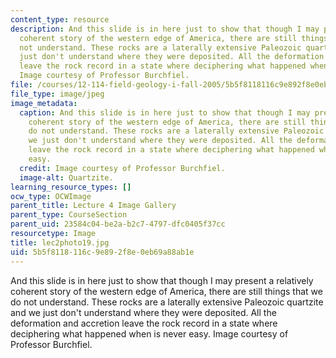 ```yaml
---
content_type: resource
description: And this slide is in here just to show that though I may present a relatively
  coherent story of the western edge of America, there are still things that we do
  not understand. These rocks are a laterally extensive Paleozoic quartzite and we
  just don't understand where they were deposited. All the deformation and accretion
  leave the rock record in a state where deciphering what happened when is never easy.
  Image courtesy of Professor Burchfiel.
file: /courses/12-114-field-geology-i-fall-2005/5b5f8118116c9e892f8e0eb69a88ab1e_lec2photo19.jpg
file_type: image/jpeg
image_metadata:
  caption: And this slide is in here just to show that though I may present a relatively
    coherent story of the western edge of America, there are still things that we
    do not understand. These rocks are a laterally extensive Paleozoic quartzite and
    we just don't understand where they were deposited. All the deformation and accretion
    leave the rock record in a state where deciphering what happened when is never
    easy.
  credit: Image courtesy of Professor Burchfiel.
  image-alt: Quartzite.
learning_resource_types: []
ocw_type: OCWImage
parent_title: Lecture 4 Image Gallery
parent_type: CourseSection
parent_uid: 23584c04-be2a-b2c7-4797-dfc0405f37cc
resourcetype: Image
title: lec2photo19.jpg
uid: 5b5f8118-116c-9e89-2f8e-0eb69a88ab1e
---
```

And this slide is in here just to show that though I may present a relatively coherent story of the western edge of America, there are still things that we do not understand. These rocks are a laterally extensive Paleozoic quartzite and we just don't understand where they were deposited. All the deformation and accretion leave the rock record in a state where deciphering what happened when is never easy. Image courtesy of Professor Burchfiel.

